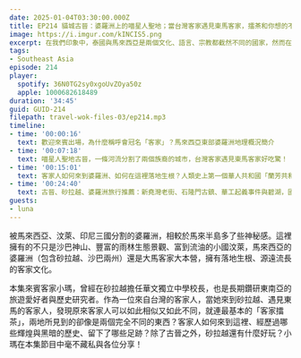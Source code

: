 ```yaml
---
date: 2025-01-04T03:30:00.000Z
title: EP214 貓城古晉：婆羅洲上的喵星人聖地；當台灣客家遇見東馬客家，擂茶和你想的不一樣！ ft. 客家小瑪
image: https://i.imgur.com/kINCIS5.png
excerpt: 在我們印象中，泰國與馬來西亞是兩個文化、語言、宗教都截然不同的國家，然而在這兩國交界的地方，我們卻能在泰國境內看到清真寺、聽到馬來語！本集由居住在馬來西亞北部的Samson，和我們分享北馬居民「越界」去泰國南部走走的日常。
tags:
- Southeast Asia
episode: 214
player:
  spotify: 36N0TG2sy0xgoUvZOya50z
  apple: 1000682618489
duration: '34:45'
guid: GUID-214
filepath: travel-wok-files-03/ep214.mp3
timeline:
- time: '00:00:16'
  text: 歡迎來賓出場，為什麼稱呼會冠名「客家」？馬來西亞東部婆羅洲地理概況簡介
- time: '00:07:18'
  text: 喵星人聖地古晉，一條河流分割了兩個族裔的城市，台灣客家遇見東馬客家好吃驚！
- time: '00:15:01'
  text: 客家人如何來到婆羅洲、如何在這裡落地生根？人類史上第一個華人共和國「蘭芳共和國」究竟是怎樣的存在？
- time: '00:24:40'
  text: 古晉、砂拉越、婆羅洲旅行推薦：新堯灣老街、石隆門古鎮、華工起義事件與碧湖，國家公園可以看到萊佛士花與紅毛猩猩！
guests:
- luna
---
```

被馬來西亞、汶萊、印尼三國分割的婆羅洲，相較於馬來半島多了些神秘感。這裡擁有的不只是沙巴神山、豐富的雨林生態景觀、富到流油的小國汶萊，馬來西亞的婆羅洲（包含砂拉越、沙巴兩州）還是大馬客家大本營，擁有落地生根、源遠流長的客家文化。

本集來賓客家小瑪，曾經在砂拉越擔任華文獨立中學校長，也是長期鑽研東南亞的旅遊愛好者與歷史研究者。作為一位來自台灣的客家人，當她來到砂拉越、遇見東馬的客家人，發現原來客家人可以如此相似又如此不同，就連最基本的「客家擂茶」，兩地所見到的卻像是兩個完全不同的東西？客家人如何來到這裡、經歷過哪些輝煌與黑暗的歷史、留下了哪些足跡？除了古晉之外，砂拉越還有什麼好玩？小瑪在本集節目中毫不藏私與各位分享！
